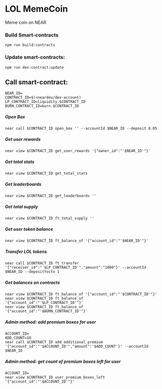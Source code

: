# LOL MemeCoin
Meme coin on NEAR

### Build Smart-contracts

```
npm run build:contracts
```

### Update smart-contracts:

```
npm run dev:contract:update
```

## Call smart-contract:
```
NEAR_ID=
CONTRACT_ID=$(<neardev/dev-account)
LP_CONTRACT_ID=liquidity.$CONTRACT_ID
BURN_CONTRACT_ID=burn.$CONTRACT_ID
```

##### Open Box
``` 
near call $CONTRACT_ID open_box '' --accountId $NEAR_ID --deposit 0.05
```

##### Get user rewards
```
near view $CONTRACT_ID get_user_rewards '{"owner_id":"'$NEAR_ID'"}'
```

##### Get total stats
```
near view $CONTRACT_ID get_total_stats
```

##### Get leaderboards
```
near view $CONTRACT_ID get_leaderboards ''
```

##### Get total supply
```
near view $CONTRACT_ID ft_total_supply ''
```

##### Get user token balance
```
near view $CONTRACT_ID ft_balance_of '{"account_id":"'$NEAR_ID'"}'
```

##### Transfer LOL tokens
```
near call $CONTRACT_ID ft_transfer '{"receiver_id":"'$LP_CONTRACT_ID'","amount":"1000"}' --accountId $NEAR_ID --depositYocto 1
```

##### Get balances on contracts
```
near view $CONTRACT_ID ft_balance_of '{"account_id":"'$CONTRACT_ID'"}'
near view $CONTRACT_ID ft_balance_of '{"account_id":"'$LP_CONTRACT_ID'"}'
near view $CONTRACT_ID ft_balance_of '{"account_id":"'$BURN_CONTRACT_ID'"}'
```

##### Admin method: add premium boxes for user
```
ACCOUNT_ID=
ADD_COUNT=10
near call $CONTRACT_ID add_additional_premium '{"account_id":"'$ACCOUNT_ID'","amount":'$ADD_COUNT'}' --accountId $NEAR_ID
```

##### Admin method: get count of premium boxes left for user
```
ACCOUNT_ID=
near view $CONTRACT_ID user_premium_boxes_left '{"account_id":"'$ACCOUNT_ID'"}'
```

